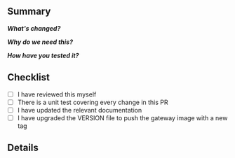 ## Summary

**_What's changed?_**

**_Why do we need this?_**

**_How have you tested it?_**

## Checklist

- [ ] I have reviewed this myself
- [ ] There is a unit test covering every change in this PR
- [ ] I have updated the relevant documentation
- [ ] I have upgraded the VERSION file to push the gateway image with a new tag

## Details
